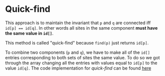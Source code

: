 # Quick-find

This approach is to maintain the invariant that `p` and `q` are connected iff `id[p] == id[q]`. In other words all sites in the same component **must have the same value in `id[]`**.

This method is called "quick-find" because `find(p)` just returns `id[p]`.

To combine two components (`p` and  `q`), we have to make all of the `id[]` entries corresponding to both sets of sites the same value. To do so we got through the array changing all the entries with values equal to `id[p]` to the value `id[q]`. The code implementation for *quick-find* can be found [here]() 
